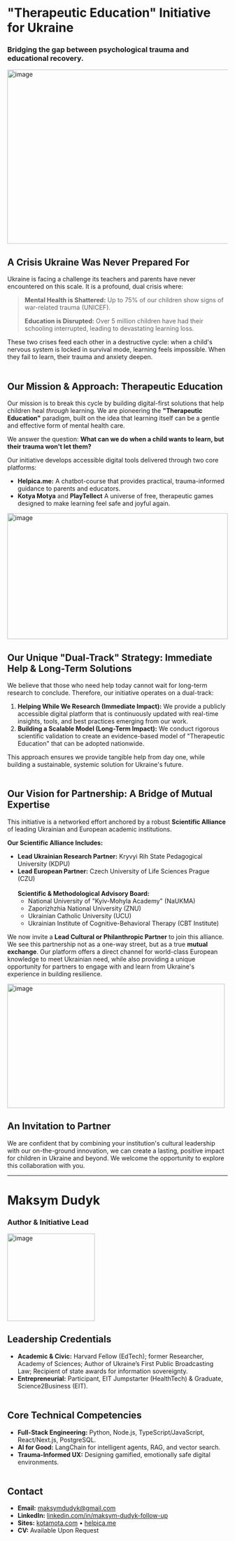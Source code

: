 # "Therapeutic Education" Initiative for Ukraine
### Bridging the gap between psychological trauma and educational recovery.

<p align="left">
  <img width="597" height="398" alt="image" src="https://github.com/user-attachments/assets/261afc26-1432-465f-87eb-58beb76cb334" />
</p>

## A Crisis Ukraine Was Never Prepared For
Ukraine is facing a challenge its teachers and parents have never encountered on this scale. It is a profound, dual crisis where:

> **Mental Health is Shattered:** Up to 75% of our children show signs of war-related trauma (UNICEF).
> 
> **Education is Disrupted:** Over 5 million children have had their schooling interrupted, leading to devastating learning loss.

These two crises feed each other in a destructive cycle: when a child's nervous system is locked in survival mode, learning feels impossible. When they fail to learn, their trauma and anxiety deepen.
<br><br>
## Our Mission & Approach: Therapeutic Education
Our mission is to break this cycle by building digital-first solutions that help children heal *through* learning. We are pioneering the **"Therapeutic Education"** paradigm, built on the idea that learning itself can be a gentle and effective form of mental health care.

We answer the question: **What can we do when a child wants to learn, but their trauma won't let them?**

Our initiative develops accessible digital tools delivered through two core platforms:
*   **Helpica.me:** A chatbot-course that provides practical, trauma-informed guidance to parents and educators.
*   **Kotya Motya** and **PlayTellect** A universe of free, therapeutic games designed to make learning feel safe and joyful again.

<img width="504" height="288" alt="image" src="https://github.com/user-attachments/assets/6fea99cf-4ed9-4695-9cbf-1cdd5b627026" />

## Our Unique "Dual-Track" Strategy: Immediate Help & Long-Term Solutions
We believe that those who need help today cannot wait for long-term research to conclude. Therefore, our initiative operates on a dual-track:

1.  **Helping While We Research (Immediate Impact):** We provide a publicly accessible digital platform that is continuously updated with real-time insights, tools, and best practices emerging from our work.
2.  **Building a Scalable Model (Long-Term Impact):** We conduct rigorous scientific validation to create an evidence-based model of "Therapeutic Education" that can be adopted nationwide.

This approach ensures we provide tangible help from day one, while building a sustainable, systemic solution for Ukraine's future.
<br><br>
## Our Vision for Partnership: A Bridge of Mutual Expertise
This initiative is a networked effort anchored by a robust **Scientific Alliance** of leading Ukrainian and European academic institutions.

**Our Scientific Alliance Includes:**
*   **Lead Ukrainian Research Partner:** Kryvyi Rih State Pedagogical University (KDPU)
*   **Lead European Partner:** Czech University of Life Sciences Prague (CZU)<br><br>
   **Scientific & Methodological Advisory Board:**
    *   National University of "Kyiv-Mohyla Academy" (NaUKMA)
    *   Zaporizhzhia National University (ZNU)
    *   Ukrainian Catholic University (UCU)
    *   Ukrainian Institute of Cognitive-Behavioral Therapy (CBT Institute)

We now invite a **Lead Cultural or Philanthropic Partner** to join this alliance. We see this partnership not as a one-way street, but as a true **mutual exchange**. Our platform offers a direct channel for world-class European knowledge to meet Ukrainian need, while also providing a unique opportunity for partners to engage with and learn from Ukraine's experience in building resilience.

<p align="left">
  <img width="497" height="284" alt="image" src="https://github.com/user-attachments/assets/38a75af5-e630-41a5-957a-6de07b6c8ec7" />  
</p>

## An Invitation to Partner

We are confident that by combining your institution's cultural leadership with our on-the-ground innovation, we can create a lasting, positive impact for children in Ukraine and beyond. We welcome the opportunity to explore this collaboration with you.

---

# Maksym Dudyk
### Author & Initiative Lead

<p align="left">
  <img width="200" height="200" alt="image" src="https://github.com/user-attachments/assets/b25810c6-ee3c-4326-8bca-b0cbe6d7cd9b" />
</p>

## Leadership Credentials

*   **Academic & Civic:** Harvard Fellow (EdTech); former Researcher, Academy of Sciences; Author of Ukraine’s First Public Broadcasting Law; Recipient of state awards for information sovereignty.
*   **Entrepreneurial:** Participant, EIT Jumpstarter (HealthTech) & Graduate, Science2Business (EIT).
<br><br>
## Core Technical Competencies
*   **Full-Stack Engineering:** Python, Node.js, TypeScript/JavaScript, React/Next.js, PostgreSQL.
*   **AI for Good:** LangChain for intelligent agents, RAG, and vector search.
*   **Trauma-Informed UX:** Designing gamified, emotionally safe digital environments.
<br><br>
## Contact

*   **Email:** maksymdudyk@gmail.com
*   **LinkedIn:** [linkedin.com/in/maksym-dudyk-follow-up](https://linkedin.com/in/maksym-dudyk-follow-up)
*   **Sites:** [kotamota.com](https://kotamota.com) • [helpica.me](https://helpica.me)
*   **CV:** Available Upon Request
